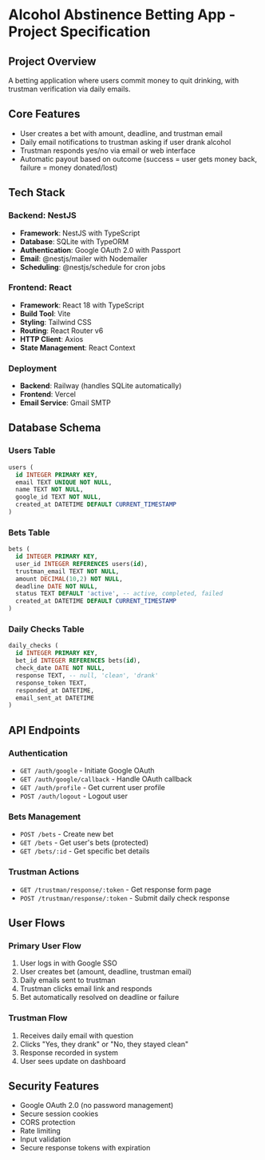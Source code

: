 # Alcohol Abstinence Betting App - Project Specification

## Project Overview
A betting application where users commit money to quit drinking, with trustman verification via daily emails.

## Core Features
- User creates a bet with amount, deadline, and trustman email
- Daily email notifications to trustman asking if user drank alcohol
- Trustman responds yes/no via email or web interface
- Automatic payout based on outcome (success = user gets money back, failure = money donated/lost)

## Tech Stack

### Backend: NestJS
- **Framework**: NestJS with TypeScript
- **Database**: SQLite with TypeORM
- **Authentication**: Google OAuth 2.0 with Passport
- **Email**: @nestjs/mailer with Nodemailer
- **Scheduling**: @nestjs/schedule for cron jobs

### Frontend: React
- **Framework**: React 18 with TypeScript
- **Build Tool**: Vite
- **Styling**: Tailwind CSS
- **Routing**: React Router v6
- **HTTP Client**: Axios
- **State Management**: React Context

### Deployment
- **Backend**: Railway (handles SQLite automatically)
- **Frontend**: Vercel
- **Email Service**: Gmail SMTP

## Database Schema

### Users Table
```sql
users (
  id INTEGER PRIMARY KEY,
  email TEXT UNIQUE NOT NULL,
  name TEXT NOT NULL,
  google_id TEXT NOT NULL,
  created_at DATETIME DEFAULT CURRENT_TIMESTAMP
)
```

### Bets Table
```sql
bets (
  id INTEGER PRIMARY KEY,
  user_id INTEGER REFERENCES users(id),
  trustman_email TEXT NOT NULL,
  amount DECIMAL(10,2) NOT NULL,
  deadline DATE NOT NULL,
  status TEXT DEFAULT 'active', -- active, completed, failed
  created_at DATETIME DEFAULT CURRENT_TIMESTAMP
)
```

### Daily Checks Table
```sql
daily_checks (
  id INTEGER PRIMARY KEY,
  bet_id INTEGER REFERENCES bets(id),
  check_date DATE NOT NULL,
  response TEXT, -- null, 'clean', 'drank'
  response_token TEXT,
  responded_at DATETIME,
  email_sent_at DATETIME
)
```

## API Endpoints

### Authentication
- `GET /auth/google` - Initiate Google OAuth
- `GET /auth/google/callback` - Handle OAuth callback
- `GET /auth/profile` - Get current user profile
- `POST /auth/logout` - Logout user

### Bets Management
- `POST /bets` - Create new bet
- `GET /bets` - Get user's bets (protected)
- `GET /bets/:id` - Get specific bet details

### Trustman Actions
- `GET /trustman/response/:token` - Get response form page
- `POST /trustman/response/:token` - Submit daily check response

## User Flows

### Primary User Flow
1. User logs in with Google SSO
2. User creates bet (amount, deadline, trustman email)
3. Daily emails sent to trustman
4. Trustman clicks email link and responds
5. Bet automatically resolved on deadline or failure

### Trustman Flow
1. Receives daily email with question
2. Clicks "Yes, they drank" or "No, they stayed clean"
3. Response recorded in system
4. User sees update on dashboard

## Security Features
- Google OAuth 2.0 (no password management)
- Secure session cookies
- CORS protection
- Rate limiting
- Input validation
- Secure response tokens with expiration